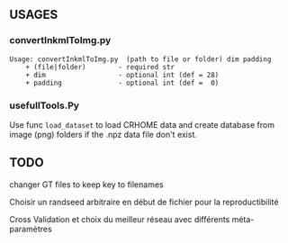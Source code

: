 ## USAGES

### convertInkmlToImg.py
	Usage: convertInkmlToImg.py  (path to file or folder) dim padding
		+ (file|folder)        - required str
		+ dim                  - optional int (def = 28)
		+ padding              - optional int (def =  0)

### usefullTools.Py

Use func `load_dataset` to load CRHOME data and create database from image (png) folders if the .npz data file don't exist.


## TODO

changer GT files to keep key to filenames

Choisir un randseed arbitraire en début de fichier pour la reproductibilité

Cross Validation et choix du meilleur réseau avec différents méta-paramètres